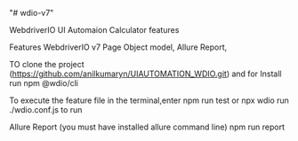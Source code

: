 "# wdio-v7" 

WebdriverIO UI Automaion Calculator features  

Features WebdriverIO v7 Page Object model, Allure Report, 

TO clone the project (https://github.com/anilkumaryn/UIAUTOMATION_WDIO.git) and for Install run npm @wdio/cli

To execute the feature file in the terminal,enter npm run test or npx wdio run ./wdio.conf.js to run 

Allure Report (you must have installed allure command line) npm run report


